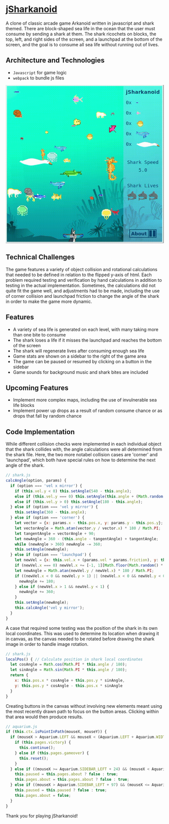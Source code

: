 # [jSharkanoid](https://jSharkanoid.firebaseapp.com)

A clone of classic arcade game Arkanoid written in javascript and shark themed. There are block-shaped sea life in the ocean that the user must consume by sending a shark at them. The shark ricochets on blocks, the top, left, and right sides of the screen, and a launchpad at the bottom of the screen, and the goal is to consume all sea life without running out of lives.

## Architecture and Technologies
 * `Javascript` for game logic
 * `webpack` to bundle js files

![jSharkanoid gif](dist/img/jSharkanoid.gif)

## Technical Challenges
The game features a variety of object collision and rotational calculations that needed to be defined in relation to the flipped y-axis of html. Each problem required testing and verification by hand calculations in addition to testing in the actual implementation. Sometimes, the calculations did not quite fit the game well, and adjustments had to be made, including the use of corner collision and launchpad friction to change the angle of the shark in order to make the game more dynamic.

## Features
 - A variety of sea life is generated on each level, with many taking more than one bite to consume
 - The shark loses a life if it misses the launchpad and reaches the bottom of the screen
 - The shark will regenerate lives after consuming enough sea life
 - Game stats are shown on a sidebar to the right of the game area
 - The game can be paused or resumed by clicking on a button in the sidebar
 - Game sounds for background music and shark bites are included

## Upcoming Features
 - Implement more complex maps, including the use of invulnerable sea life blocks
 - Implement power up drops as a result of random consume chance or as drops that fall by random chance

## Code Implementation

While different collision checks were implemented in each individual object that the shark collides with, the angle calculations were all determined from the shark file. Here, the two more notabel collision cases are 'corner' and 'launchpad', which both have special rules on how to determine the next angle of the shark.

```javascript
// shark.js
calcAngle(option, params) {
  if (option === 'vel x mirror') {
    if (this.vel.y < 0) this.setAngle(540 - this.angle);
    else if (this.vel.y === 0) this.setAngle(this.angle + (Math.random() * 10 - 5));
    else if (this.vel.y > 0) this.setAngle(180 - this.angle);
  } else if (option === 'vel y mirror') {
    this.setAngle(360 - this.angle);
  } else if (option === 'corner') {
    let vector = {x: params.x - this.pos.x, y: params.y - this.pos.y};
    let vectorAngle = Math.atan(vector.y / vector.x) * 180 / Math.PI;
    let tangentAngle = vectorAngle + 90;
    let newAngle = 360 - (this.angle - tangentAngle) + tangentAngle;
    while (newAngle > 360) newAngle -= 360;
    this.setAngle(newAngle);
  } else if (option === 'launchpad') {
    let newVel = {x: this.vel.x + (params.vel * params.friction), y: this.vel.y}
    if (newVel.x === 0) newVel.x += [-1, 1][Math.floor(Math.random() * 2)];
    let newAngle = Math.atan(newVel.y / newVel.x) * 180 / Math.PI;
    if ((newVel.x < 0 && newVel.y > 1) || (newVel.x < 0 && newVel.y < 0)) {
      newAngle += 180;
    } else if (newVel.x > 1 && newVel.y < 1) {
      newAngle += 360;
    }
    this.setAngle(newAngle);
    this.calcAngle('vel y mirror');
  }
}
```

A case that required some testing was the position of the shark in its own local coordinates. This was used to determine its location when drawing it in canvas, as the canvas needed to be rotated before drawing the shark image in order to handle image rotation.

```javascript
// shark.js
localPos() { // Calculate position in shark local coordinates
  let cosAngle = Math.cos(Math.PI * this.angle / 180);
  let sinAngle = Math.sin(Math.PI * this.angle / 180);
  return {
    x: this.pos.x * cosAngle + this.pos.y * sinAngle,
    y: this.pos.y * cosAngle - this.pos.x * sinAngle
  }
}
```

Creating buttons in the canvas without involving new elements meant using the most recently drawn path to focus on the button areas. Clicking within that area would then produce results.

```javascript
// aquarium.js
if (this.ctx.isPointInPath(mouseX, mouseY)) {
  if (mouseX > Aquarium.LEFT && mouseX < (Aquarium.LEFT + Aquarium.WIDTH)) {
    if (this.pages.victory) {
      this.continue();
    } else if (this.pages.gameover) {
      this.reset();
    }
  } else if ((mouseX >= Aquarium.SIDEBAR_LEFT + 24) && (mouseX < Aquarium.SIDEBAR_LEFT + 97)) {
    this.paused = this.pages.about ? false : true;
    this.pages.about = this.pages.about ? false : true;
  } else if ((mouseX > Aquarium.SIDEBAR_LEFT + 97) && (mouseX <= Aquarium.SIDEBAR_LEFT + 127)) {
    this.paused = this.paused ? false : true;
    this.pages.about = false;
  }
}
```

Thank you for playing jSharkanoid!
